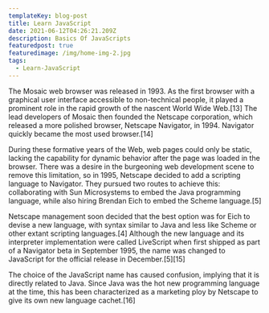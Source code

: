 ```yaml
---
templateKey: blog-post
title: Learn JavaScript
date: 2021-06-12T04:26:21.209Z
description: Basics Of JavaScripts
featuredpost: true
featuredimage: /img/home-img-2.jpg
tags:
  - Learn-JavaScript
---
```

The Mosaic web browser was released in 1993. As the first browser with a graphical user interface accessible to non-technical people, it played a prominent role in the rapid growth of the nascent World Wide Web.\[13] The lead developers of Mosaic then founded the Netscape corporation, which released a more polished browser, Netscape Navigator, in 1994. Navigator quickly became the most used browser.\[14]

During these formative years of the Web, web pages could only be static, lacking the capability for dynamic behavior after the page was loaded in the browser. There was a desire in the burgeoning web development scene to remove this limitation, so in 1995, Netscape decided to add a scripting language to Navigator. They pursued two routes to achieve this: collaborating with Sun Microsystems to embed the Java programming language, while also hiring Brendan Eich to embed the Scheme language.\[5]

Netscape management soon decided that the best option was for Eich to devise a new language, with syntax similar to Java and less like Scheme or other extant scripting languages.\[4] Although the new language and its interpreter implementation were called LiveScript when first shipped as part of a Navigator beta in September 1995, the name was changed to JavaScript for the official release in December.\[5]\[15]

The choice of the JavaScript name has caused confusion, implying that it is directly related to Java. Since Java was the hot new programming language at the time, this has been characterized as a marketing ploy by Netscape to give its own new language cachet.\[16]